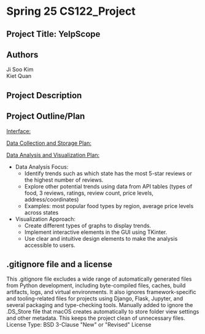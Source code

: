 # Spring 25 CS122_Project
## Project Title: YelpScope

## Authors 
Ji Soo Kim  
Kiet Quan

## Project Description

## Project Outline/Plan
<u>Interface:</u>

<u>Data Collection and Storage Plan:</u>

<u>Data Analysis and Visualization Plan: </u>
<ul>
    <li>Data Analysis Focus:
        <ul>
            <li>Identify trends such as which state has the most 5-star reviews or the highest number of reviews.</li>
            <li>Explore other potential trends using data from API tables (types of food, 3 reviews, ratings, review count, price levels, address/coordinates)</li>
            <li>Examples: most popular food types by region, average price levels across states</li>
        </ul>
    </li>
    <li>Visualization Approach:
        <ul>
            <li>Create different types of graphs to display trends.</li>
            <li>Implement interactive elements in the GUI using TKinter.</li>
            <li>Use clear and intuitive design elements to make the analysis accessible to users.</li>
        </ul>
    </li>
</ul>

## .gitignore file and a license
This .gitignore file excludes a wide range of automatically generated files from Python development, including byte-compiled files, caches, build artifacts, logs, and virtual environments. It also ignores framework-specific and tooling-related files for projects using Django, Flask, Jupyter, and several packaging and type-checking tools. Manually added to ignore the .DS_Store file that macOS creates automatically to store folder view settings and other metadata. This keeps the project clean of unnecessary files.
License Type: BSD 3-Clause "New" or "Revised" License
